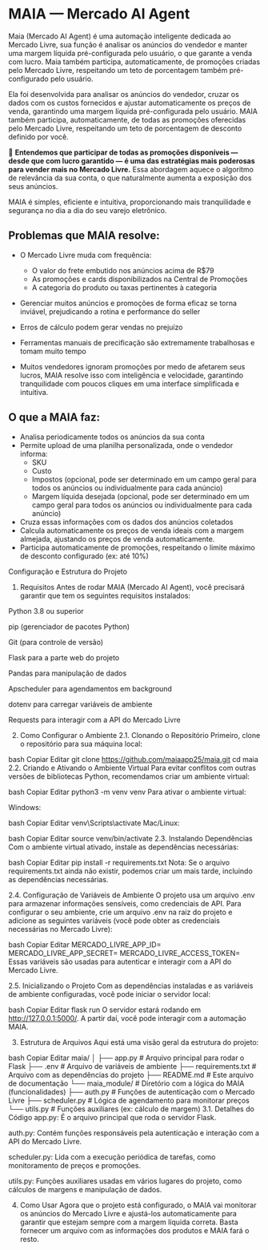 # MAIA — Mercado AI Agent

Maia (Mercado AI Agent) é uma automação inteligente dedicada ao Mercado Livre, sua função é analisar os anúncios do vendedor e manter uma margem líquida pré-configurada pelo usuário, o que garante a venda com lucro.
Maia também participa, automaticamente, de promoções criadas pelo Mercado Livre, respeitando um teto de porcentagem também pré-configurado pelo usuário.

Ela foi desenvolvida para analisar os anúncios do vendedor, cruzar os dados com os custos fornecidos e ajustar automaticamente os preços de venda, garantindo uma margem líquida pré-configurada pelo usuário. MAIA também participa, automaticamente, de todas as promoções oferecidas pelo Mercado Livre, respeitando um teto de porcentagem de desconto definido por você.

🎯 **Entendemos que participar de todas as promoções disponíveis — desde que com lucro garantido — é uma das estratégias mais poderosas para vender mais no Mercado Livre.** Essa abordagem aquece o algoritmo de relevância da sua conta, o que naturalmente aumenta a exposição dos seus anúncios.

MAIA é simples, eficiente e intuitiva, proporcionando mais tranquilidade e segurança no dia a dia do seu varejo eletrônico.

## Problemas que MAIA resolve:

- O Mercado Livre muda com frequência:
    - O valor do frete embutido nos anúncios acima de R$79
    - As promoções e cards disponibilizados na Central de Promoções
    - A categoria do produto ou taxas pertinentes à categoria

- Gerenciar muitos anúncios e promoções de forma eficaz se torna inviável, prejudicando a rotina e performance do seller
- Erros de cálculo podem gerar vendas no prejuízo
- Ferramentas manuais de precificação são extremamente trabalhosas e tomam muito tempo
- Muitos vendedores ignoram promoções por medo de afetarem seus lucros, MAIA resolve isso com inteligência e velocidade, garantindo tranquilidade com poucos cliques em uma interface simplificada e intuitiva.

## O que a MAIA faz:

- Analisa periodicamente todos os anúncios da sua conta
- Permite upload de uma planilha personalizada, onde o vendedor informa:
  - SKU
  - Custo
  - Impostos (opcional, pode ser determinado em um campo geral para todos os anúncios ou individualmente para cada anúncio)
  - Margem líquida desejada (opcional, pode ser determinado em um campo geral para todos os anúncios ou individualmente para cada anúncio)
- Cruza essas informações com os dados dos anúncios coletados
- Calcula automaticamente os preços de venda ideais com a margem almejada, ajustando os preços de venda automaticamente.
- Participa automaticamente de promoções, respeitando o limite máximo de desconto configurado (ex: até 10%)

Configuração e Estrutura do Projeto
1. Requisitos
Antes de rodar MAIA (Mercado AI Agent), você precisará garantir que tem os seguintes requisitos instalados:

Python 3.8 ou superior

pip (gerenciador de pacotes Python)

Git (para controle de versão)

Flask para a parte web do projeto

Pandas para manipulação de dados

Apscheduler para agendamentos em background

dotenv para carregar variáveis de ambiente

Requests para interagir com a API do Mercado Livre

2. Como Configurar o Ambiente
2.1. Clonando o Repositório
Primeiro, clone o repositório para sua máquina local:

bash
Copiar
Editar
git clone https://github.com/maiaapp25/maia.git
cd maia
2.2. Criando e Ativando o Ambiente Virtual
Para evitar conflitos com outras versões de bibliotecas Python, recomendamos criar um ambiente virtual:

bash
Copiar
Editar
python3 -m venv venv
Para ativar o ambiente virtual:

Windows:

bash
Copiar
Editar
venv\Scripts\activate
Mac/Linux:

bash
Copiar
Editar
source venv/bin/activate
2.3. Instalando Dependências
Com o ambiente virtual ativado, instale as dependências necessárias:

bash
Copiar
Editar
pip install -r requirements.txt
Nota: Se o arquivo requirements.txt ainda não existir, podemos criar um mais tarde, incluindo as dependências necessárias.

2.4. Configuração de Variáveis de Ambiente
O projeto usa um arquivo .env para armazenar informações sensíveis, como credenciais de API. Para configurar o seu ambiente, crie um arquivo .env na raiz do projeto e adicione as seguintes variáveis (você pode obter as credenciais necessárias no Mercado Livre):

bash
Copiar
Editar
MERCADO_LIVRE_APP_ID=<seu-app-id>
MERCADO_LIVRE_APP_SECRET=<seu-app-secret>
MERCADO_LIVRE_ACCESS_TOKEN=<seu-access-token>
Essas variáveis são usadas para autenticar e interagir com a API do Mercado Livre.

2.5. Inicializando o Projeto
Com as dependências instaladas e as variáveis de ambiente configuradas, você pode iniciar o servidor local:

bash
Copiar
Editar
flask run
O servidor estará rodando em http://127.0.0.1:5000/. A partir daí, você pode interagir com a automação MAIA.

3. Estrutura de Arquivos
Aqui está uma visão geral da estrutura do projeto:

bash
Copiar
Editar
maia/
│
├── app.py                   # Arquivo principal para rodar o Flask
├── .env                     # Arquivo de variáveis de ambiente
├── requirements.txt         # Arquivo com as dependências do projeto
├── README.md                # Este arquivo de documentação
└── maia_module/              # Diretório com a lógica do MAIA (funcionalidades)
    ├── auth.py              # Funções de autenticação com o Mercado Livre
    ├── scheduler.py         # Lógica de agendamento para monitorar preços
    └── utils.py             # Funções auxiliares (ex: cálculo de margem)
3.1. Detalhes do Código
app.py: É o arquivo principal que roda o servidor Flask.

auth.py: Contém funções responsáveis pela autenticação e interação com a API do Mercado Livre.

scheduler.py: Lida com a execução periódica de tarefas, como monitoramento de preços e promoções.

utils.py: Funções auxiliares usadas em vários lugares do projeto, como cálculos de margens e manipulação de dados.

4. Como Usar
Agora que o projeto está configurado, o MAIA vai monitorar os anúncios do Mercado Livre e ajustá-los automaticamente para garantir que estejam sempre com a margem líquida correta. Basta fornecer um arquivo com as informações dos produtos e MAIA fará o resto.
